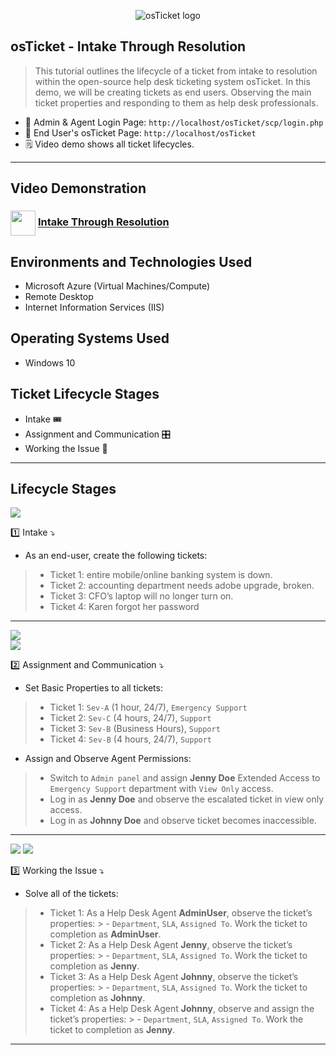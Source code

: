 <p align="center">
<img src="https://i.imgur.com/Clzj7Xs.png" alt="osTicket logo"/>
</p>

## osTicket - Intake Through Resolution ##
> This tutorial outlines the lifecycle of a ticket from intake to resolution within the open-source help desk ticketing system osTicket. In this demo, we will be creating tickets as end users. Observing the main ticket properties and responding to them as help desk professionals.
 - 🔗 Admin & Agent Login Page: `http://localhost/osTicket/scp/login.php`
 - 🔗 End User's osTicket Page: `http://localhost/osTicket`
 - 🗒️ Video demo shows all ticket lifecycles.  <br />
---

## Video Demonstration ##
### [<img src="https://img.icons8.com/?size=100&id=19318&format=png&color=000000" align="center" width="40" height="40">](https://www.youtube.com/channel/UC9YvuJxKB94ByhwCfZQ_5Kg) [Intake Through Resolution](https://youtu.be/3yO0TNwbC_k)

<h2>Environments and Technologies Used</h2>

- Microsoft Azure (Virtual Machines/Compute)
- Remote Desktop
- Internet Information Services (IIS)

<h2>Operating Systems Used </h2>

- Windows 10 </b>

<h2>Ticket Lifecycle Stages</h2>

- Intake 🎟️
- Assignment and Communication 🎛️
- Working the Issue 👷
---

<h2>Lifecycle Stages</h2>

<img src="https://github.com/user-attachments/assets/50b9c74e-b39e-475e-b230-e8c77e69474a" /> <br />

1️⃣ Intake ⤵️
- As an end-user, create the following tickets:
> - Ticket 1: entire mobile/online banking system is down.
> - Ticket 2: accounting department needs adobe upgrade, broken.
> - Ticket 3: CFO’s laptop will no longer turn on.
> - Ticket 4: Karen forgot her password
---

<img src="https://github.com/user-attachments/assets/d92b5db3-cf2b-4066-8aef-83065d63b092" /> <br />
<img src="https://github.com/user-attachments/assets/9a468cd5-7fc8-47b2-8036-a8ba74108b8f" /> <br />

2️⃣ Assignment and Communication ⤵️
- Set Basic Properties to all tickets:
> - Ticket 1: `Sev-A` (1 hour, 24/7), `Emergency Support`
> - Ticket 2: `Sev-C` (4 hours, 24/7), `Support`
> - Ticket 3: `Sev-B` (Business Hours), `Support`
> - Ticket 4: `Sev-B` (4 hours, 24/7), `Support` 
- Assign and Observe Agent Permissions:
> - Switch to `Admin panel` and assign **Jenny Doe** Extended Access to `Emergency Support` department with `View Only` access.
> - Log in as **Jenny Doe** and observe the escalated ticket in view only access.
> - Log in as **Johnny Doe** and observe ticket becomes inaccessible.
---

<img src="https://github.com/user-attachments/assets/edce1b88-f744-491d-8bed-b8913de96cce" />
<img src="https://github.com/user-attachments/assets/c94bf4a4-eab1-4004-87a9-837837d14a15" /> <br />

3️⃣ Working the Issue ⤵️
- Solve all of the tickets:
> - Ticket 1: As a Help Desk Agent **AdminUser**, observe the ticket’s properties:
    > - `Department`, `SLA`, `Assigned To`. Work the ticket to completion as **AdminUser**.
> - Ticket 2: As a Help Desk Agent **Jenny**, observe the ticket’s properties:
    > - `Department`, `SLA`, `Assigned To`. Work the ticket to completion as **Jenny**.
> - Ticket 3: As a Help Desk Agent **Johnny**, observe the ticket’s properties:
    > - `Department`, `SLA`, `Assigned To`. Work the ticket to completion as **Johnny**.
> - Ticket 4: As a Help Desk Agent **Johnny**, observe and assign the ticket’s properties:
    > - `Department`, `SLA`, `Assigned To`. Work the ticket to completion as **Jenny**.
---

